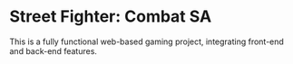 # Street Fighter: Combat SA

This is a fully functional web-based gaming project, integrating front-end and back-end features.
